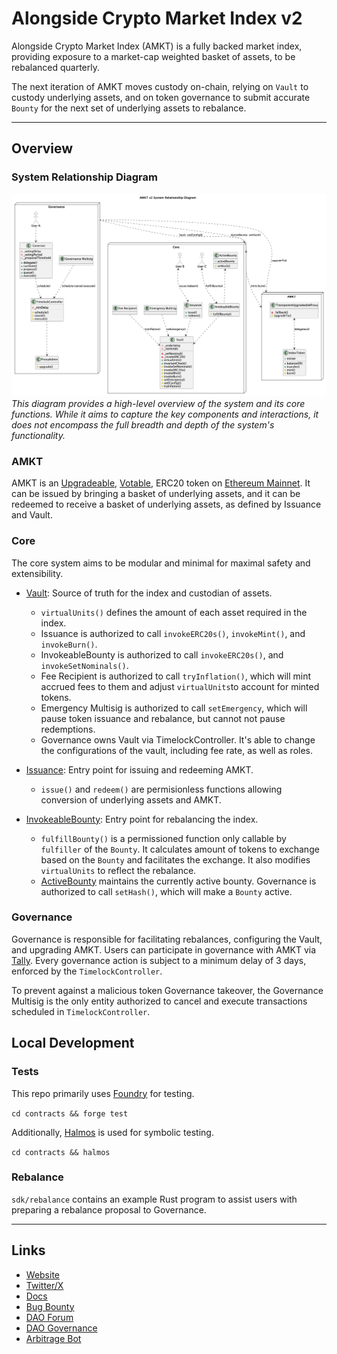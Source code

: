 # Alongside Crypto Market Index v2

Alongside Crypto Market Index (AMKT) is a fully backed market index, providing exposure to a market-cap weighted basket of assets, to be rebalanced quarterly.

The next iteration of AMKT moves custody on-chain, relying on `Vault` to custody underlying assets, and on token governance to submit accurate `Bounty` for the next set of underlying assets to rebalance.

---

## Overview

### System Relationship Diagram

![Core System Relationship Diagram](misc/diagrams/system.png)
_This diagram provides a high-level overview of the system and its core functions. While it aims to capture the key components and interactions, it does not encompass the full breadth and depth of the system's functionality._

### AMKT

AMKT is an [Upgradeable](contracts/lib/openzeppelin-contracts-upgradeable/contracts/token/ERC20/ERC20Upgradeable.sol), [Votable](contracts/lib/openzeppelin-contracts-upgradeable/contracts/token/ERC20/extensions/ERC20VotesUpgradeable.sol), ERC20 token on [Ethereum Mainnet](https://etherscan.io/token/0xf17a3fe536f8f7847f1385ec1bc967b2ca9cae8d). It can be issued by bringing a basket of underlying assets, and it can be redeemed to receive a basket of underlying assets, as defined by Issuance and Vault.

### Core

The core system aims to be modular and minimal for maximal safety and extensibility.

- [Vault](contracts/src/Vault.sol): Source of truth for the index and custodian of assets.
  - `virtualUnits()` defines the amount of each asset required in the index.
  - Issuance is authorized to call `invokeERC20s()`, `invokeMint()`, and `invokeBurn()`.
  - InvokeableBounty is authorized to call `invokeERC20s()`, and `invokeSetNominals()`.
  - Fee Recipient is authorized to call `tryInflation()`, which will mint accrued fees to them and adjust `virtualUnits`to account for minted tokens.
  - Emergency Multisig is authorized to call `setEmergency`, which will pause token issuance and rebalance, but cannot not pause redemptions.
  - Governance owns Vault via TimelockController. It's able to change the configurations of the vault, including fee rate, as well as roles.
- [Issuance](contracts/src/invoke/Issuance.sol): Entry point for issuing and redeeming AMKT.

  - `issue()` and `redeem()` are permisionless functions allowing conversion of underlying assets and AMKT.

- [InvokeableBounty](contracts/src/invoke/Bounty.sol): Entry point for rebalancing the index.
  - `fulfillBounty()` is a permissioned function only callable by `fulfiller` of the `Bounty`. It calculates amount of tokens to exchange based on the `Bounty` and facilitates the exchange. It also modifies `virtualUnits` to reflect the rebalance.
  - [ActiveBounty](contracts/src/invoke/ActiveBounty.sol) maintains the currently active bounty. Governance is authorized to call `setHash()`, which will make a `Bounty` active.

### Governance

Governance is responsible for facilitating rebalances, configuring the Vault, and upgrading AMKT. Users can participate in governance with AMKT via [Tally](link-to-tally). Every governance action is subject to a minimum delay of 3 days, enforced by the `TimelockController`.

To prevent against a malicious token Governance takeover, the Governance Multisig is the only entity authorized to cancel and execute transactions scheduled in `TimelockController`.

## Local Development

### Tests

This repo primarily uses [Foundry](https://github.com/gakonst/foundry) for testing.

`cd contracts && forge test`

Additionally, [Halmos](https://github.com/a16z/halmos) is used for symbolic testing.

`cd contracts && halmos`

### Rebalance

`sdk/rebalance` contains an example Rust program to assist users with preparing a rebalance proposal to Governance.

---

## Links

- [Website](https://alongside.xyz/)
- [Twitter/X](https://twitter.com/alongsidefi)
- [Docs](https://docs.amktdao.com/amkt-documentation/)
- [Bug Bounty](https://immunefi.com/bounty/alongside/)
- [DAO Forum](https://discuss.amktdao.com/)
- [DAO Governance](link-to-tally)
- [Arbitrage Bot](link-to-arbitrage-bot)

##
